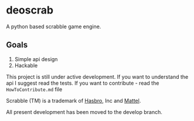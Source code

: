 deoscrab
==

A python based scrabble game engine.

Goals
--

1. Simple api design
2. Hackable


This project is still under active development. If you want to
understand the api I suggest read the tests. If you want to contribute - read the `HowToContribute.md` file

Scrabble (TM) is a trademark of [Hasbro](https://en.wikipedia.org/wiki/Hasbro), Inc and [Mattel](https://en.wikipedia.org/wiki/Mattel).

All present development has been moved to the develop branch.

